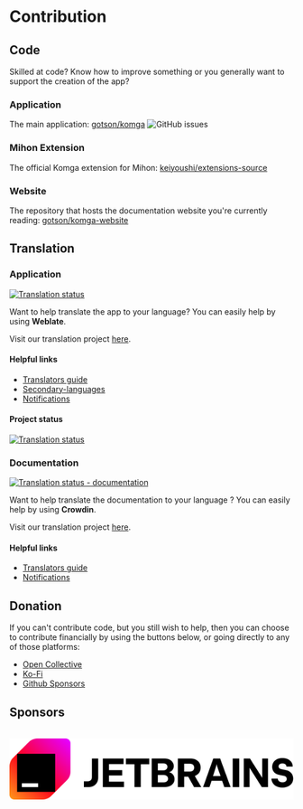 # Contribution

## Code
Skilled at code? Know how to improve something or you generally want to support the creation of the app?

### Application
The main application: [gotson/komga](https://github.com/gotson/komga) <span class="playgroundPreview">![GitHub issues](https://img.shields.io/github/issues/gotson/komga?style=social)</span>

### Mihon Extension
The official Komga extension for Mihon: [keiyoushi/extensions-source](https://github.com/keiyoushi/extensions-source/tree/main/src/all/komga)

### Website
The repository that hosts the documentation website you're currently reading: [gotson/komga-website](https://github.com/gotson/komga-website)

## Translation
### Application

[![Translation status](https://hosted.weblate.org/widget/komga/svg-badge.svg)](https://hosted.weblate.org/engage/komga/)

Want to help translate the app to your language? You can easily help by using **Weblate**.

Visit our translation project [here](https://hosted.weblate.org/engage/komga/).

#### Helpful links
* [Translators guide](https://docs.weblate.org/en/latest/user/translating.html)
* [Secondary-languages](https://docs.weblate.org/en/latest/user/profile.html#secondary-languages)
* [Notifications](https://docs.weblate.org/en/latest/user/profile.html#notifications)

#### Project status
[![Translation status](https://hosted.weblate.org/widget/komga/horizontal-auto.svg)](https://hosted.weblate.org/engage/komga/)

### Documentation

<a title="Crowdin" target="_blank" href="https://crowdin.com/project/komga-website">
    <img src="https://badges.crowdin.net/komga-website/localized.svg" alt="Translation status - documentation"/>
</a>

Want to help translate the documentation to your language ? You can easily help by using **Crowdin**.

Visit our translation project [here](https://crowdin.com/project/komga-website).

#### Helpful links
* [Translators guide](https://support.crowdin.com/for-translators/)
* [Notifications](https://support.crowdin.com/account-notifications/)

## Donation
If you can't contribute code, but you still wish to help, then you can choose to contribute financially by using the buttons below, or going directly to any of those platforms:
- [Open Collective](https://opencollective.com/komga)
- [Ko-Fi](https://ko-fi.com/gotson)
- [Github Sponsors](https://github.com/sponsors/gotson)

## Sponsors

<br/>
<a href="https://www.jetbrains.com/?from=Komga" target="_blank" rel="noopener">
    <img src="/assets/media/sponsors/jetbrains.svg" style={{maxHeight: '100px'}} />
</a>